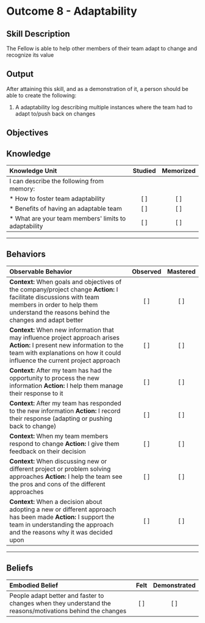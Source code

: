 # Outcome 8 - Adaptability

**Skill Description**
----------
The Fellow is able to help other members of their team adapt to change and recognize its value

**Output**
----------
After attaining this skill, and as a demonstration of it, a person should be able to create the following:

1. A adaptability log describing multiple instances where the team had to adapt to/push back on changes


**Objectives**
----------
## **Knowledge**


| Knowledge Unit   |      Studied      | Memorized |
|:-------------|:------------------:|:--------:|
| I can describe the following from memory: | | |
| * How to foster team adaptability | [ ] | [ ]  |
| * Benefits of having an adaptable team  | [ ] | [ ]  |
| * What are your team members' limits to adaptability | [ ] | [ ]  |


----------


## **Behaviors**

| Observable Behavior   |      Observed      | Mastered |
|:-------------|:------------------:|:--------:|
| **Context:** When goals and objectives of the company/project change **Action:** I facilitate discussions with team members in order to help them understand the reasons behind the changes and adapt better | [ ] | [ ]  |
| **Context:** When new information that may influence project approach arises **Action:** I present new information to the team with explanations on how it could influence the current project approach | [ ] | [ ]  |
| **Context:** After my team has had the opportunity to process the new information **Action:** I help them manage their response to it | [ ] | [ ]  |
| **Context:** After my team has responded to the new information **Action:** I record their response (adapting or pushing back to change) | [ ] | [ ]  |
| **Context:** When my team members respond to change **Action:** I give them feedback on their decision | [ ] | [ ]  |
| **Context:** When discussing new or different project or problem solving approaches **Action:** I help the team see the pros and cons of the different approaches | [ ] | [ ]  |
| **Context:** When a decision about adopting a new or different approach has been made **Action:** I support the team in understanding the approach and the reasons why it was decided upon | [ ] | [ ]  |

----------


## **Beliefs**


| Embodied Belief   |      Felt      | Demonstrated |
|:-------------|:------------------:|:--------:|
| People adapt better and faster to changes when they understand the reasons/motivations behind the changes | [ ] | [ ]  |

